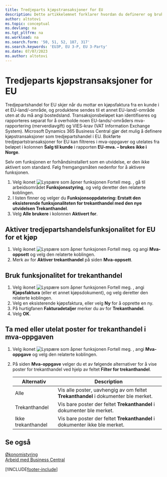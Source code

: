 ```yaml
---
title: Tredjeparts kjøpstransaksjoner for EU
description: Dette artikkelemnet forklarer hvordan du definerer og bruker tredjeparts kjøpstransaksjoner for EU.
author: altotovi
ms.topic: conceptual
ms.devlang: na
ms.tgt_pltfrm: na
ms.workload: na
ms.search.form: '50, 51, 52, 187, 317'
ms.search.keywords: 'EU3P, EU 3-P, EU 3-Party'
ms.date: 07/07/2023
ms.author: altotovi
---
```


# Tredjeparts kjøpstransaksjoner for EU

Tredjepartshandel for EU skjer når du mottar en kjøpsfaktura fra en kunde i et EU-land/-område, og produktene sendes til et annet EU-land/-område uten at du må angi bostedsland. Transaksjonsbeløpet kan identifiseres og rapporteres separat for å overholde noen EU-lands/-områders mva-rapportering (merverdiavgift) og VIES-krav (VAT Information Exchange System). Microsoft Dynamics 365 Business Central gjør det mulig å definere kjøpstransaksjoner som tredjepartshandel i EU. Bokførte tredjepartstransaksjoner for EU kan filtreres i mva-oppgaver og utelates fra beløpet i kolonnen **Salg til kunde** i rapporten **EU-mva. – brukes ikke i Norge**.

Selv om funksjonen er forhåndsinstallert som en utvidelse, er den ikke aktivert som standard. Følg fremgangsmåten nedenfor for å aktivere funksjonen.

1. Velg ikonet ![Lyspære som åpner funksjonen Fortell meg.](media/ui-search/search_small.png "Fortell hva du vil gjøre") , gå til arbeidsområdet **Funksjonsstyring**, og velg deretter den relaterte koblingen.
2. I listen finner og velger du **Funksjonsoppdatering: Erstatt den eksisterende funksjonaliteten for trekanthandel med den nye utvidelsen Trekanthandel**.
3. Velg **Alle brukere** i kolonnen **Aktivert for**.

## Aktiver tredjepartshandelsfunksjonalitet for EU for et kjøp

1. Velg ikonet ![Lyspære som åpner funksjonen Fortell meg.](media/ui-search/search_small.png "Fortell hva du vil gjøre") og angi **Mva-oppsett** og velg den relaterte koblingen.
2. Merk av for **Aktiver trekanthandel** på siden **Mva-oppsett**.

## Bruk funksjonalitet for trekanthandel

1. Velg ikonet ![Lyspære som åpner funksjonen Fortell meg.](media/ui-search/search_small.png "Fortell hva du vil gjøre") , angi **Kjøpsfaktura** (eller et annet kjøpsdokument), og velg deretter den relaterte koblingen.
2. Velg en eksisterende kjøpsfaktura, eller velg **Ny** for å opprette en ny.
3. På hurtigfanen **Fakturadetaljer** merker du av for **Trekanthandel**.
4. Velg **OK**.

## Ta med eller utelat poster for trekanthandel i mva-oppgaven

1. Velg ikonet ![Lyspære som åpner funksjonen Fortell meg.](media/ui-search/search_small.png "Fortell hva du vil gjøre") , angi **Mva-oppgave** og velg den relaterte koblingen.
2. På siden **Mva-oppgave** velger du et av følgende alternativer for å vise poster for trekanthandel ved hjelp av feltet **Filter for trekanthandel**.

    | Alternativ | Description |
    |--------|-------------|
    | Alle | Vis alle poster, uavhengig av om feltet **Trekanthandel** i dokumenter ble merket. |
    | Trekanthandel | Vis bare poster der feltet **Trekanthandel** i dokumenter ble merket. |
    | Ikke trekanthandel | Vis bare poster der feltet **Trekanthandel** i dokumenter ikke ble merket. |


## Se også
[Økonomistyring](finance.md)  
[Arbeid med Business Central](ui-work-product.md)

[!INCLUDE[footer-include](includes/footer-banner.md)]
